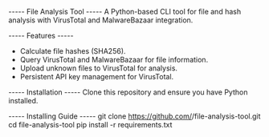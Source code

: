 ----- File Analysis Tool -----
A Python-based CLI tool for file and hash analysis with VirusTotal and MalwareBazaar integration.  


----- Features -----
- Calculate file hashes (SHA256).  
- Query VirusTotal and MalwareBazaar for file information.  
- Upload unknown files to VirusTotal for analysis.  
- Persistent API key management for VirusTotal.  


----- Installation -----
Clone this repository and ensure you have Python installed.  


----- Installing Guide -----
git clone https://github.com/<your-username>/file-analysis-tool.git
cd file-analysis-tool
pip install -r requirements.txt
